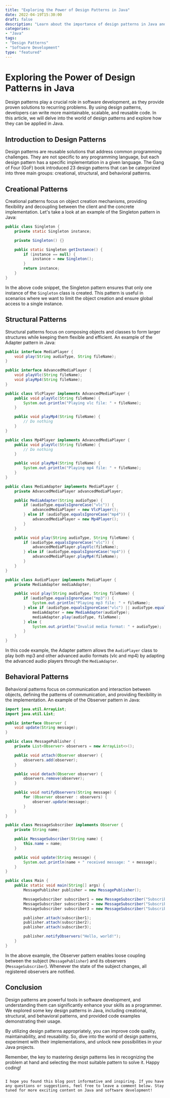 ```yaml
--- 
title: "Exploring the Power of Design Patterns in Java" 
date: 2022-04-19T15:30:00 
draft: false 
description: "Learn about the importance of design patterns in Java and how they enhance software development." 
categories: 
- "Java" 
tags: 
- "Design Patterns" 
- "Software Development" 
type: "featured" 
---
```


# Exploring the Power of Design Patterns in Java

Design patterns play a crucial role in software development, as they provide proven solutions to recurring problems. By using design patterns, developers can write more maintainable, scalable, and reusable code. In this article, we will delve into the world of design patterns and explore how they can be applied in Java.

## Introduction to Design Patterns

Design patterns are reusable solutions that address common programming challenges. They are not specific to any programming language, but each design pattern has a specific implementation in a given language. The Gang of Four (GoF) book introduced 23 design patterns that can be categorized into three main groups: creational, structural, and behavioral patterns.

## Creational Patterns

Creational patterns focus on object creation mechanisms, providing flexibility and decoupling between the client and the concrete implementation. Let's take a look at an example of the Singleton pattern in Java:

```java
public class Singleton {
    private static Singleton instance;

    private Singleton() {}

    public static Singleton getInstance() {
        if (instance == null) {
            instance = new Singleton();
        }
        return instance;
    }
}
```

In the above code snippet, the Singleton pattern ensures that only one instance of the `Singleton` class is created. This pattern is useful in scenarios where we want to limit the object creation and ensure global access to a single instance.

## Structural Patterns

Structural patterns focus on composing objects and classes to form larger structures while keeping them flexible and efficient. An example of the Adapter pattern in Java:

```java
public interface MediaPlayer {
    void play(String audioType, String fileName);
}

public interface AdvancedMediaPlayer {
    void playVlc(String fileName);
    void playMp4(String fileName);
}

public class VlcPlayer implements AdvancedMediaPlayer {
    public void playVlc(String fileName) {
        System.out.println("Playing vlc file: " + fileName);
    }

    public void playMp4(String fileName) {
        // Do nothing
    }
}

public class Mp4Player implements AdvancedMediaPlayer {
    public void playVlc(String fileName) {
        // Do nothing
    }

    public void playMp4(String fileName) {
        System.out.println("Playing mp4 file: " + fileName);
    }
}

public class MediaAdapter implements MediaPlayer {
    private AdvancedMediaPlayer advancedMediaPlayer;

    public MediaAdapter(String audioType) {
        if (audioType.equalsIgnoreCase("vlc")) {
            advancedMediaPlayer = new VlcPlayer();
        } else if (audioType.equalsIgnoreCase("mp4")) {
            advancedMediaPlayer = new Mp4Player();
        }
    }

    public void play(String audioType, String fileName) {
        if (audioType.equalsIgnoreCase("vlc")) {
            advancedMediaPlayer.playVlc(fileName);
        } else if (audioType.equalsIgnoreCase("mp4")) {
            advancedMediaPlayer.playMp4(fileName);
        }
    }
}

public class AudioPlayer implements MediaPlayer {
    private MediaAdapter mediaAdapter;

    public void play(String audioType, String fileName) {
        if (audioType.equalsIgnoreCase("mp3")) {
            System.out.println("Playing mp3 file: " + fileName);
        } else if (audioType.equalsIgnoreCase("vlc") || audioType.equalsIgnoreCase("mp4")) {
            mediaAdapter = new MediaAdapter(audioType);
            mediaAdapter.play(audioType, fileName);
        } else {
            System.out.println("Invalid media format: " + audioType);
        }
    }
}
```

In this code example, the Adapter pattern allows the `AudioPlayer` class to play both mp3 and other advanced audio formats (vlc and mp4) by adapting the advanced audio players through the `MediaAdapter`.

## Behavioral Patterns

Behavioral patterns focus on communication and interaction between objects, defining the patterns of communication, and providing flexibility in the implementation. An example of the Observer pattern in Java:

```java
import java.util.ArrayList;
import java.util.List;

public interface Observer {
    void update(String message);
}

public class MessagePublisher {
    private List<Observer> observers = new ArrayList<>();

    public void attach(Observer observer) {
        observers.add(observer);
    }

    public void detach(Observer observer) {
        observers.remove(observer);
    }

    public void notifyObservers(String message) {
        for (Observer observer : observers) {
            observer.update(message);
        }
    }
}

public class MessageSubscriber implements Observer {
    private String name;

    public MessageSubscriber(String name) {
        this.name = name;
    }

    public void update(String message) {
        System.out.println(name + " received message: " + message);
    }
}

public class Main {
    public static void main(String[] args) {
        MessagePublisher publisher = new MessagePublisher();

        MessageSubscriber subscriber1 = new MessageSubscriber("Subscriber 1");
        MessageSubscriber subscriber2 = new MessageSubscriber("Subscriber 2");
        MessageSubscriber subscriber3 = new MessageSubscriber("Subscriber 3");

        publisher.attach(subscriber1);
        publisher.attach(subscriber2);
        publisher.attach(subscriber3);

        publisher.notifyObservers("Hello, world!");
    }
}
```

In the above example, the Observer pattern enables loose coupling between the subject (`MessagePublisher`) and its observers (`MessageSubscriber`). Whenever the state of the subject changes, all registered observers are notified.

## Conclusion

Design patterns are powerful tools in software development, and understanding them can significantly enhance your skills as a programmer. We explored some key design patterns in Java, including creational, structural, and behavioral patterns, and provided code examples demonstrating their usage.

By utilizing design patterns appropriately, you can improve code quality, maintainability, and reusability. So, dive into the world of design patterns, experiment with their implementations, and unlock new possibilities in your Java projects.

Remember, the key to mastering design patterns lies in recognizing the problem at hand and selecting the most suitable pattern to solve it. Happy coding!

```

I hope you found this blog post informative and inspiring. If you have any questions or suggestions, feel free to leave a comment below. Stay tuned for more exciting content on Java and software development!
